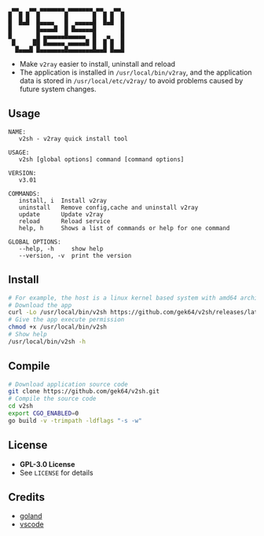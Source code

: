 ```
 ▄▄   ▄▄ ▄▄▄▄▄▄▄ ▄▄▄▄▄▄▄ ▄▄   ▄▄ 
█  █ █  █       █       █  █ █  █
█  █▄█  █▄▄▄▄   █  ▄▄▄▄▄█  █▄█  █
█       █▄▄▄▄█  █ █▄▄▄▄▄█       █
█       █ ▄▄▄▄▄▄█▄▄▄▄▄  █   ▄   █
 █     ██ █▄▄▄▄▄ ▄▄▄▄▄█ █  █ █  █
  █▄▄▄█ █▄▄▄▄▄▄▄█▄▄▄▄▄▄▄█▄▄█ █▄▄█
```

- Make `v2ray` easier to install, uninstall and reload
- The application is installed in `/usr/local/bin/v2ray`, and the application data is stored
  in `/usr/local/etc/v2ray/` to avoid problems caused by future system changes.

## Usage

```
NAME:
   v2sh - v2ray quick install tool

USAGE:
   v2sh [global options] command [command options] 

VERSION:
   v3.01

COMMANDS:
   install, i  Install v2ray
   uninstall   Remove config,cache and uninstall v2ray
   update      Update v2ray
   reload      Reload service
   help, h     Shows a list of commands or help for one command

GLOBAL OPTIONS:
   --help, -h     show help
   --version, -v  print the version
```

## Install

```sh
# For example, the host is a linux kernel based system with amd64 architecture
# Download the app
curl -Lo /usr/local/bin/v2sh https://github.com/gek64/v2sh/releases/latest/download/v2sh-linux-amd64
# Give the app execute permission
chmod +x /usr/local/bin/v2sh
# Show help
/usr/local/bin/v2sh -h
```

## Compile

```sh
# Download application source code
git clone https://github.com/gek64/v2sh.git
# Compile the source code
cd v2sh
export CGO_ENABLED=0
go build -v -trimpath -ldflags "-s -w"
```

## License

- **GPL-3.0 License**
- See `LICENSE` for details

## Credits

- [goland](https://www.jetbrains.com/go/)
- [vscode](https://code.visualstudio.com/)
